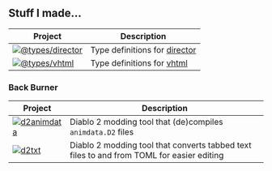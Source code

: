 <!--
**pastelmind/pastelmind** is a ✨ _special_ ✨ repository because its `README.md` (this file) appears on your GitHub profile.

Here are some ideas to get you started:

- 🔭 I’m currently working on ...
- 🌱 I’m currently learning ...
- 👯 I’m looking to collaborate on ...
- 🤔 I’m looking for help with ...
- 💬 Ask me about ...
- 📫 How to reach me: ...
- 😄 Pronouns: ...
- ⚡ Fun fact: ...
-->

## Stuff I made...

| Project | Description |
|---------|-------------|
| [![@types/director](https://img.shields.io/npm/v/@types/director?label=%40types%2Fdirector)](https://www.npmjs.com/package/@types/director) | Type definitions for [director](https://github.com/flatiron/director) |
| [![@types/vhtml](https://img.shields.io/npm/v/@types/vhtml?label=%40types%2Fvhtml)](https://www.npmjs.com/package/@types/vhtml) | Type definitions for [vhtml](https://github.com/developit/vhtml) |

### Back Burner

| Project | Description |
|---------|-------------|
| [![d2animdata](https://img.shields.io/pypi/v/d2animdata?label=d2animdata)](https://pypi.org/project/d2animdata) | Diablo 2 modding tool that (de)compiles `animdata.D2` files |
| [![d2txt](https://img.shields.io/pypi/v/d2txt?label=d2txt)](https://pypi.org/project/d2txt) | Diablo 2 modding tool that converts tabbed text files to and from TOML for easier editing |
